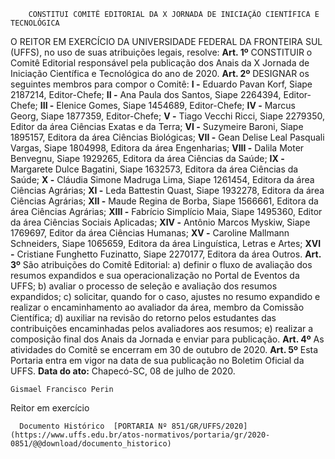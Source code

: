         CONSTITUI COMITÊ EDITORIAL DA X JORNADA DE INICIAÇÃO CIENTÍFICA E TECNOLÓGICA  

 O REITOR EM EXERCÍCIO DA UNIVERSIDADE FEDERAL DA FRONTEIRA SUL (UFFS), no uso de suas atribuições legais, resolve:   **Art. 1º**  CONSTITUIR o Comitê Editorial responsável pela publicação dos Anais da X Jornada de Iniciação Científica e Tecnológica do ano de 2020.   **Art. 2º**  DESIGNAR os seguintes membros para compor o Comitê: **I -**  Eduardo Pavan Korf, Siape 2187214, Editor-Chefe; **II -**  Ana Paula dos Santos, Siape 2264394, Editor-Chefe; **III -**  Elenice Gomes, Siape 1454689, Editor-Chefe; **IV -**  Marcus Georg, Siape 1877359, Editor-Chefe; **V -**  Tiago Vecchi Ricci, Siape 2279350, Editor da área Ciências Exatas e da Terra; **VI -**  Suzymeire Baroni, Siape 1895157, Editora da área Ciências Biológicas; **VII -**  Gean Delise Leal Pasquali Vargas, Siape 1804998, Editora da área Engenharias; **VIII -**  Dalila Moter Benvegnu, Siape 1929265, Editora da área Ciências da Saúde; **IX -**  Margarete Dulce Bagatini, Siape 1632573, Editora da área Ciências da Saúde; **X -**  Cláudia Simone Madruga Lima, Siape 1261454, Editora da área Ciências Agrárias; **XI -**  Leda Battestin Quast, Siape 1932278, Editora da área Ciências Agrárias; **XII -**  Maude Regina de Borba, Siape 1566661, Editora da área Ciências Agrárias; **XIII -**  Fabrício Simplício Maia, Siape 1495360, Editor da área Ciências Sociais Aplicadas; **XIV -**  Antônio Marcos Myskiw, Siape 1769697, Editor da área Ciências Humanas; **XV -**  Caroline Mallmann Schneiders, Siape 1065659, Editora da área Linguística, Letras e Artes; **XVI -**  Cristiane Funghetto Fuzinatto, Siape 2270177, Editora da área Outros.   **Art. 3º**  São atribuições do Comitê Editorial: a) definir o fluxo de avaliação dos resumos expandidos e sua operacionalização no Portal de Eventos da UFFS; b) avaliar o processo de seleção e avaliação dos resumos expandidos; c) solicitar, quando for o caso, ajustes no resumo expandido e realizar o encaminhamento ao avaliador da área, membro da Comissão Científica; d) auxiliar na revisão do retorno pelos estudantes das contribuições encaminhadas pelos avaliadores aos resumos; e) realizar a composição final dos Anais da Jornada e enviar para publicação.   **Art. 4º**  As atividades do Comitê se encerram em 30 de outubro de 2020.   **Art. 5º**  Esta Portaria entra em vigor na data de sua publicação no Boletim Oficial da UFFS.      **Data do ato:** Chapecó-SC, 08 de julho de 2020.   
 

    Gismael Francisco Perin   
 Reitor em exercício 

      Documento Histórico  [PORTARIA Nº 851/GR/UFFS/2020](https://www.uffs.edu.br/atos-normativos/portaria/gr/2020-0851/@@download/documento_historico)     
      